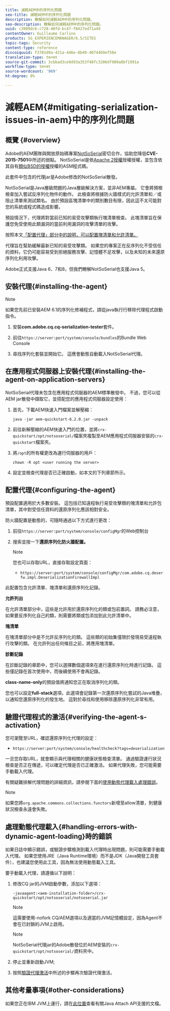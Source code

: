 ```yaml
---
title: 減輕AEM中的序列化問題
seo-title: 減輕AEM中的序列化問題
description: 瞭解如何減輕AEM中的序列化問題。
seo-description: 瞭解如何減輕AEM中的序列化問題。
uuid: c3989dc6-c728-40fd-bc47-f8427ed71a49
contentOwner: Guillaume Carlino
products: SG_EXPERIENCEMANAGER/6.5/SITES
topic-tags: Security
content-type: reference
discoiquuid: f3781d9a-421a-446e-8b49-40744b9ef58e
translation-type: tm+mt
source-git-commit: 3cbbad3ce9d93a353f48fc3206df989a8bf1991a
workflow-type: tm+mt
source-wordcount: '969'
ht-degree: 0%

---
```



# 減輕AEM{#mitigating-serialization-issues-in-aem}中的序列化問題

## 概覽 {#overview}

Adobe的AEM團隊與開放原始碼專案[NotSoSerial](https://github.com/kantega/notsoserial)密切合作，協助您降低&#x200B;**CVE-2015-7501**&#x200B;中所述的弱點。 NotSoSerial是依[Apache 2授權](https://www.apache.org/licenses/LICENSE-2.0)授權授權，並包含依其自有[類似BSD的授權](https://asm.ow2.org/license.html)授權的ASM程式碼。

此套件中包含的代理jar是Adobe修改的NotSoSerial散發。

NotSoSerial是Java層級問題的Java層級解決方案，並非AEM專屬。 它會將預檢檢查加入嘗試反序列化物件的動作。 此檢查將根據防火牆樣式的允許清單和／或阻止清單來測試類名。 由於預設區塊清單中的類別數目有限，因此這不太可能對您的系統或程式碼造成影響。

預設情況下，代理將對當前已知的易受攻擊類執行塊清單檢查。 此塊清單旨在保護您免受使用此類漏洞的當前利用漏洞的攻擊清單的攻擊。

按照本文[「配置代理」部分中的說明，可以配置塊清單和允許清單。](/help/sites-administering/mitigating-serialization-issues.md#configuring-the-agent)

代理旨在幫助緩解最新已知的易受攻擊類。 如果您的專案正在反序列化不受信任的資料，它仍可能容易受到拒絕服務攻擊、記憶體不足攻擊，以及未知的未來還原序列化利用攻擊。

Adobe正式支援Java 6、7和8，但我們瞭解NotSoSerial也支援Java 5。

## 安裝代理{#installing-the-agent}

>[!NOTE]
>
>如果您先前已安裝AEM 6.1的序列化修補程式，請從java執行行移除代理程式啟動指令。

1. 安裝&#x200B;**com.adobe.cq.cq-serialization-tester**&#x200B;套件。

1. 前往`https://server:port/system/console/bundles`的Bundle Web Console
1. 尋找序列化套裝並開始它。 這應會動態自動載入NotSoSerial代理。

## 在應用程式伺服器上安裝代理{#installing-the-agent-on-application-servers}

NotSoSerial代理未包含在應用程式伺服器的AEM標準散發中。 不過，您可以從AEM jar散發中擷取它，並搭配您的應用程式伺服器設定使用：

1. 首先，下載AEM快速入門檔案並解壓縮：

   ```shell
   java -jar aem-quickstart-6.2.0.jar -unpack
   ```

1. 前往新解壓縮的AEM快速入門的位置，並將`crx-quickstart/opt/notsoserial/`檔案夾複製至AEM應用程式伺服器安裝的`crx-quickstart`檔案夾。

1. 將`/opt`的所有權更改為運行伺服器的用戶：

   ```shell
   chown -R opt <user running the server>
   ```

1. 設定並檢查代理是否已正確啟動，如本文的下列章節所示。

## 配置代理{#configuring-the-agent}

預設配置適用於大多數安裝。 這包括已知遠程執行易受攻擊類的塊清單和允許包清單，其中對受信任資料的還原序列化應該相對安全。

防火牆配置是動態的，可隨時通過以下方式進行更改：

1. 前往`https://server:port/system/console/configMgr`的Web控制台
1. 搜索並按一下&#x200B;**還原序列化防火牆配置。**

   >[!NOTE]
   >
   >您也可以存取URL，直接存取設定頁面：
   >
   >* `https://server:port/system/console/configMgr/com.adobe.cq.deserfw.impl.DeserializationFirewallImpl`


此配置包含允許清單、塊清單和還原序列化記錄。

**允許列出**

在允許清單部分中，這些是允許用於還原序列化的類或包前置詞。 請務必注意，如果要反序列化自己的類，則需要將類或包添加到此允許清單中。

**塊清單**

在塊清單部分中是不允許反序列化的類。 這些類的初始集僅限於發現易受遠程執行攻擊的類。 在允許列出任何條目之前，將應用塊清單。

**診斷記錄**

在診斷記錄的章節中，您可以選擇數個選項來在進行還原序列化時進行記錄。 這些僅記錄在首次使用中，而後續使用不會再記錄。

**class-name-only**&#x200B;的預設值將通知您正在取消序列化的類。

您也可以設定&#x200B;**full-stack**&#x200B;選項，此選項會記錄第一次還原序列化嘗試的Java堆疊，以通知您還原序列化的發生地。 這對於尋找和使用移除還原序列化非常有用。

## 驗證代理程式的激活{#verifying-the-agent-s-activation}

您可瀏覽至URL，確認還原序列化代理的設定：

* `https://server:port/system/console/healthcheck?tags=deserialization`

一旦您存取URL，就會顯示與代理相關的健康狀態檢查清單。 通過驗證運行狀況檢查是否正在傳遞，可以確定代理是否已正確激活。 如果代理失敗，您可能需要手動載入代理。

有關疑難排解代理問題的詳細資訊，請參閱下面的[使用動態代理載入處理錯誤](#handling-errors-with-dynamic-agent-loading)。

>[!NOTE]
>
>如果您將`org.apache.commons.collections.functors`新增至allow清單，則健康狀況檢查永遠會失敗。

## 處理動態代理載入{#handling-errors-with-dynamic-agent-loading}時的錯誤

如果日誌中顯示錯誤，或驗證步驟檢測到載入代理時出現問題，則可能需要手動載入代理。 如果您使用JRE（Java Runtime環境）而不是JDK（Java開發工具套件），也建議您使用此工具，因為無法使用動態載入工具。

要手動載入代理，請遵循以下說明：

1. 修改CQ jar的JVM啟動參數，添加以下選項：

   ```shell
   -javaagent:<aem-installation-folder>/crx-quickstart/opt/notsoserial/notsoserial.jar
   ```

   >[!NOTE]
   >
   >這需要使用-nofork CQ/AEM選項以及適當的JVM記憶體設定，因為Agent不會在已封鎖的JVM上啟用。

   >[!NOTE]
   >
   >NotSoSerial代理jar的Adobe散發位於AEM安裝的`crx-quickstart/opt/notsoserial/`資料夾中。

1. 停止並重新啟動JVM;

1. 按照[驗證代理激活](/help/sites-administering/mitigating-serialization-issues.md#verifying-the-agent-s-activation)中所述的步驟再次驗證代理激活。

## 其他考量事項{#other-considerations}

如果您正在IBM JVM上運行，請在[此位置](https://www.ibm.com/support/knowledgecenter/SSSTCZ_2.0.0/com.ibm.rt.doc.20/user/attachapi.html)查看有關Java Attach API支援的文檔。
